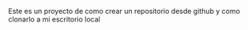 Este es un proyecto de como crear un repositorio desde github y como clonarlo a mi escritorio local
